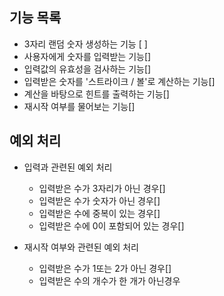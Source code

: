 ## 기능 목록

- 3자리 랜덤 숫자 생성하는 기능 [ ]
- 사용자에게 숫자를 입력받는 기능[]
- 입력값의 유효성을 검사하는 기능[]
- 입력받은 숫자를 '스트라이크 / 볼'로 계산하는 기능[]
- 계산을 바탕으로 힌트를 출력하는 기능[]
- 재시작 여부를 물어보는 기능[]


## 예외 처리

- 입력과 관련된 예외 처리

    - 입력받은 수가 3자리가 아닌 경우[]
    - 입력받은 수가 숫자가 아닌 경우[]
    - 입력받은 수에 중복이 있는 경우[]
    - 입력받은 수에 0이 포함되어 있는 경우[]
  
- 재시작 여부와 관련된 예외 처리
    
    - 입력받은 수가 1또는 2가 아닌 경우[]
    - 입력받은 수의 개수가 한 개가 아닌경우